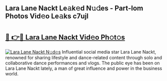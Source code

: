 ## Lara Lane Nackt Le𝚊k𝚎d N𝚞𝚍es - Part-lom Photos Vid𝚎o Le𝚊ks c7ujI

# <h2><a href="http://fb8atr.evod.top/?m=Lara+Lane+Nackt">🔗 👉🔴 Lara Lane Nackt Vid𝚎o Ph𝚘t𝚘s</a></h2>

[![Lara Lane Nackt N𝚞d𝚎s](https://i.imgur.com/8V9OHl7.gif)](http://fb8atr.evod.top/?m=Lara+Lane+Nackt)
Influential social media star Lara Lane Nackt, renowned for sharing lifestyle and dance-related content through solo and collaborative dance performances and vlogs. The public eye has been on Lara Lane Nackt lately, a man of great influence and power in the business world. 
